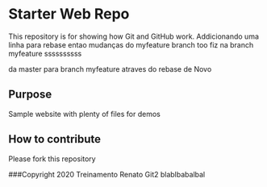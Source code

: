 # Starter Web Repo

This repository is for showing how Git and GitHub work. Addicionando uma linha para rebase
entao mudanças do myfeature branch too
fiz na branch myfeature
ssssssssss

da master para branch myfeature atraves do rebase de Novo
## Purpose

Sample website with plenty of files for demos

## How to contribute
Please fork this repository

###Copyright
2020 Treinamento Renato Git2
blablbabalbal
